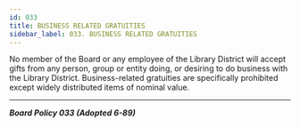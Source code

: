 ```yaml
---
id: 033
title: BUSINESS RELATED GRATUITIES
sidebar_label: 033. BUSINESS RELATED GRATUITIES
---
```


No member of the Board or any employee of the Library District will accept gifts from any person, group or entity doing, or desiring to do business with the Library District. Business-related gratuities are specifically prohibited except widely distributed items of nominal value.

---

**_Board Policy 033 (Adopted 6-89)_**